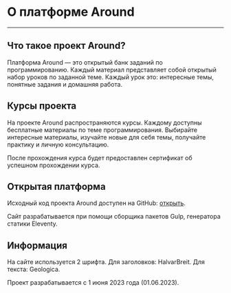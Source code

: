 # О платформе Around

---

## Что такое проект Around?

Платформа Around — это открытый банк заданий по программированию.
Каждый материал представляет собой открытый набор уроков по заданной теме.
Каждый урок это: интересные темы, понятные задания и домашняя работа.

## Курсы проекта

На проекте Around распространяются курсы. Каждому доступны бесплатные материалы по теме
программирования. Выбирайте интересные материалы, изучайте новые для себя темы, получайте
практику и личную консультацию.

После прохождения курса будет предоставлен сертификат об успешном прохождении курса.

## Открытая платформа

Исходный код проекта Around доступен на GitHub: [открыть](https://github.com/DanyaBooba/dev-dybka).

Сайт разрабатывается при помощи сборщика пакетов Gulp, генератора статики Eleventy.

## Информация

На сайте используется 2 шрифта. Для заголовков: HalvarBreit. Для текста: Geologica.

Проект разрабатывается с 1 июня 2023 года (01.06.2023).
